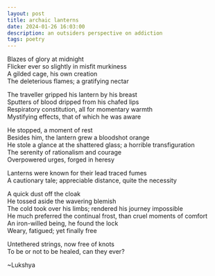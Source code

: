 ```yaml
---
layout: post
title: archaic lanterns
date: 2024-01-26 16:03:00
description: an outsiders perspective on addiction 
tags: poetry
---
```


Blazes of glory at midnight  
Flicker ever so slightly in misfit murkiness  
A gilded cage, his own creation  
The deleterious flames; a gratifying nectar

The traveller gripped his lantern by his breast  
Sputters of blood dripped from his chafed lips  
Respiratory constitution, all for momentary warmth  
Mystifying effects, that of which he was aware

He stopped, a moment of rest  
Besides him, the lantern grew a bloodshot orange  
He stole a glance at the shattered glass; a horrible transfiguration  
The serenity of rationalism and courage  
Overpowered urges, forged in heresy

Lanterns were known for their lead traced fumes  
A cautionary tale; appreciable distance, quite the necessity

A quick dust off the cloak  
He tossed aside the wavering blemish  
The cold took over his limbs; rendered his journey impossible  
He much preferred the continual frost, than cruel moments of comfort  
An iron-willed being, he found the lock  
Weary, fatigued; yet finally free

Untethered strings, now free of knots  
To be or not to be healed, can they ever?

~Lukshya
